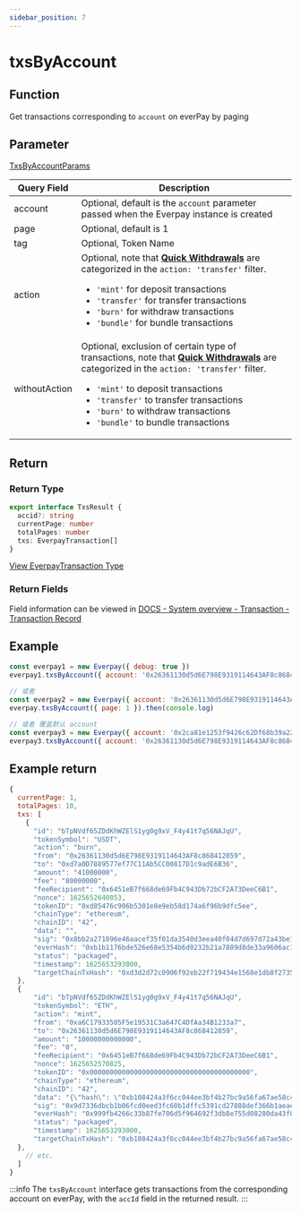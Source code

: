 ```yaml
---
sidebar_position: 7
---
```


# txsByAccount

## Function

Get transactions corresponding to `account` on everPay by paging

## Parameter

[TxsByAccountParams](../types#txsbyaccountparams)

|Query Field|Description|
|---|---|
|account|Optional, default is the `account` parameter passed when the Everpay instance is created|
|page|Optional, default is 1|
|tag|Optional, Token Name|
|action|Optional, note that **[Quick Withdrawals](../../../dive/withdraw#quick-withdrawal)** are categorized in the `action: 'transfer'` filter. <ul><li>`'mint'` for deposit transactions</li><li>`'transfer'` for transfer transactions</li><li>`'burn'` for withdraw transactions</li><li>`'bundle'` for bundle transactions</li></ul>|
|withoutAction|Optional, exclusion of certain type of transactions, note that **[Quick Withdrawals](../../../dive/withdraw#quick-withdrawal)** are categorized in the `action: 'transfer'` filter. <ul><li>`'mint'` to deposit transactions</li><li>`'transfer'` to transfer transactions</li><li>`'burn'` to withdraw transactions</li><li>`'bundle'` to bundle transactions</li></ul>|

## Return

### Return Type

```ts
export interface TxsResult {
  accid?: string
  currentPage: number
  totalPages: number
  txs: EverpayTransaction[]
}
```
[View EverpayTransaction Type](../types.md#everpaytransaction)

### Return Fields

Field information can be viewed in [DOCS - System overview - Transaction - Transaction Record](../../../dive/transaction#transaction-record)

## Example

```js
const everpay1 = new Everpay({ debug: true })
everpay1.txsByAccount({ account: '0x26361130d5d6E798E9319114643AF8c868412859', page: 1 }).then(console.log)

// 或者
const everpay2 = new Everpay({ account: '0x26361130d5d6E798E9319114643AF8c868412859', debug: true })
everpay.txsByAccount({ page: 1 }).then(console.log)

// 或者 覆盖默认 account
const everpay3 = new Everpay({ account: '0x2ca81e1253f9426c62Df68b39a22A377164eeC92', debug: true })
everpay3.txsByAccount({ account: '0x26361130d5d6E798E9319114643AF8c868412859', page: 1 }).then(console.log)
```

## Example return

```js
{
  currentPage: 1,
  totalPages: 10,
  txs: [
    {
      "id": "bTpNVdf65ZDdKhWZElS1yg0g9xV_F4y41t7q56NAJqU",
      "tokenSymbol": "USDT",
      "action": "burn",
      "from": "0x26361130d5d6E798E9319114643AF8c868412859",
      "to": "0xd7a0D7889577ef77C11Ab5CC00817D1c9adE6B36",
      "amount": "41000000",
      "fee": "80000000",
      "feeRecipient": "0x6451eB7f668de69Fb4C943Db72bCF2A73DeeC6B1",
      "nonce": 1625652640853,
      "tokenID": "0xd85476c906b5301e8e9eb58d174a6f96b9dfc5ee",
      "chainType": "ethereum",
      "chainID": "42",
      "data": "",
      "sig": "0x8bb2a271896e46aacef35f01da3540d3eea40f04d7d697d72a43be106bc4abc878dfe145b4db5e05d1489795b9bdccb0f3d3d58a78912cb338d2c1ff88bccc7d1c",
      "everHash": "0xb1b1176bde526e68e5354b6d0232b21a7889d8de33a9606ac1358ffea1f973cd",
      "status": "packaged",
      "timestamp": 1625653293000,
      "targetChainTxHash": "0xd3d2d72c0906f92eb22f719434e1568e1db8f2735bf5bcf645a2a70e5c21b2f7"
  },
  {
      "id": "bTpNVdf65ZDdKhWZElS1yg0g9xV_F4y41t7q56NAJqU",
      "tokenSymbol": "ETH",
      "action": "mint",
      "from": "0xa6C17933505F5e19531C3a647C4DfAa34B1233a7",
      "to": "0x26361130d5d6E798E9319114643AF8c868412859",
      "amount": "10000000000000",
      "fee": "0",
      "feeRecipient": "0x6451eB7f668de69Fb4C943Db72bCF2A73DeeC6B1",
      "nonce": 1625652570825,
      "tokenID": "0x0000000000000000000000000000000000000000",
      "chainType": "ethereum",
      "chainID": "42",
      "data": "{\"hash\": \"0xb108424a3f6cc044ee3bf4b27bc9a56fa67ae58c4734711b3ced775639bf0d2b\", \"nonce\": \"0xc6\", \"blockHash\": \"0x2a9c4090b8110e602d7b346d07d34d2f7445d0b20c76fda12f1757f98189f354\", \"blockNumber\": \"0x18c3854\", \"transactionIndex\": \"0x1\", \"from\": \"0x26361130d5d6E798E9319114643AF8c868412859\", \"to\": \"0xa7ae99C13d82dd32fc6445Ec09e38d197335F38a\", \"value\": \"0x9184e72a000\", \"gas\": \"0x587a\", \"gasPrice\": \"0x1bf08eb00\", \"input\": \"0x\", \"r\": \"0xea4722b335b447a8d01c06fb6be4840494dea3869979a92b0ba5a4f4e4d5d6cc\", \"s\": \"0x23ce4a06c1185625244415de593f15fa4e97c32c5379ead26d788e864b917da4\", \"v\": \"0x77\"}",
      "sig": "0x9d7336dbcb1b06fcd0eed3fc60b1dffc5391cd27888def366b1aeaeaedf91ae663f8dfb9c1b53395572b7a668491eb91edfe2e1f49a5d9ffa592027a06e3a4ee1c",
      "everHash": "0x999fb4266c33b87fe706d5f964692f3db8e755d08280da43f076c229e0a821f8",
      "status": "packaged",
      "timestamp": 1625653293000,
      "targetChainTxHash": "0xb108424a3f6cc044ee3bf4b27bc9a56fa67ae58c4734711b3ced775639bf0d2b"
  },
    // etc.
  ]
}
```

:::info
The `txsByAccount` interface gets transactions from the corresponding account on everPay, with the `accId` field in the returned result.
:::
